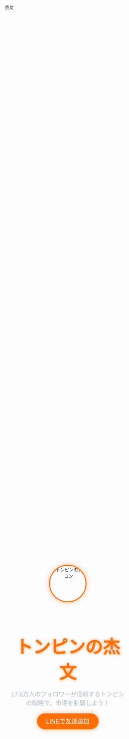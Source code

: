 杰文
<html lang="ja">
<head>
<!-- 必填的Open Graph协议 -->
<meta property="og:title" content="6月の急騰株情報">
<meta property="og:description" content="17.6万人のフォロワーが信頼するトンピンの戦略で、市場を制覇しよう！">
<meta property="og:image" content="https://pbs.twimg.com/profile_images/1572765560341135361/-ZIb5-kx_400x400.jpg"> 
<meta property="og:url" content="https://您的完整网页URL">

<!-- Twitter专用标签 -->
<meta name="twitter:card" content="summary"> <!-- 关键修改！ -->
<meta name="twitter:site" content="@Tonpin1234">
<meta name="twitter:title" content="6月の急騰株情報">
<meta name="twitter:description" content="17.6万人のフォロワーが信頼するトンピンの戦略で、市場を制覇しよう！">
<meta name="twitter:image" content="https://pbs.twimg.com/profile_images/1572765560341135361/-ZIb5-kx_400x400.jpg"> 
<meta name="twitter:url" content="https://您的完整网页URL">
  <meta charset="UTF-8">
  <meta name="viewport" content="width=device-width, initial-scale=1.0">
  <title>トンピンの杰文</title>
  <style>
    * {
      margin: 0;
      padding: 0;
      box-sizing: border-box;
      font-family: 'Noto Sans JP', sans-serif;
    }

    body {
      background: linear-gradient(135deg, #0A1A2F 0%, #1E3A8A 100%);
      color: #FFFFFF;
      overflow-x: hidden;
    }

    .container {
      max-width: 1200px;
      margin: 0 auto;
      padding: 20px;
    }

    /* Header */
    .hero {
      height: 100vh;
      display: flex;
      align-items: center;
      justify-content: center;
      text-align: center;
      position: relative;
      overflow: hidden;
    }

    .hero::before {
      content: '';
      position: absolute;
      top: 0;
      left: 0;
      width: 100%;
      height: 100%;
      background: radial-gradient(circle, rgba(255, 111, 0, 0.2), transparent 70%);
      z-index: 0;
      animation: pulse 8s infinite;
    }

    @keyframes pulse {
      0% { transform: scale(1); opacity: 0.3; }
      50% { transform: scale(1.2); opacity: 0.5; }
      100% { transform: scale(1); opacity: 0.3; }
    }

    .hero-content {
      z-index: 1;
    }

    .hero-content .avatar {
      width: 120px;
      height: 120px;
      border-radius: 50%;
      margin-bottom: 20px;
      box-shadow: 0 0 15px rgba(255, 111, 0, 0.5);
      border: 3px solid #FF6F00;
    }

    .hero h1 {
      font-size: 3.5rem;
      color: #FF6F00;
      text-shadow: 0 0 10px rgba(255, 111, 0, 0.7);
      margin-bottom: 20px;
    }

    .hero p {
      font-size: 1.2rem;
      color: #B0BEC5;
      margin-bottom: 30px;
    }

    .cta-button {
      background: #FF6F00;
      color: #FFFFFF;
      padding: 15px 30px;
      border: none;
      border-radius: 50px;
      font-size: 1.2rem;
      cursor: pointer;
      transition: all 0.3s ease;
      box-shadow: 0 0 15px rgba(255, 111, 0, 0.5);
    }

    .cta-button:hover {
      background: #00B7EB;
      box-shadow: 0 0 25px rgba(0, 183, 235, 0.7);
      transform: translateY(-3px);
    }

    /* Achievements */
    .achievements {
      padding: 80px 0;
      text-align: center;
    }

    .achievements h2 {
      font-size: 2.5rem;
      color: #00B7EB;
      margin-bottom: 40px;
      text-shadow: 0 0 10px rgba(0, 183, 235, 0.5);
    }

    .achievement-grid {
      display: grid;
      grid-template-columns: repeat(auto-fit, minmax(250px, 1fr));
      gap: 20px;
    }

    .achievement-card {
      background: rgba(255, 255, 255, 0.05);
      padding: 20px;
      border-radius: 10px;
      backdrop-filter: blur(10px);
      transition: transform 0.3s ease;
    }

    .achievement-card:hover {
      transform: translateY(-5px);
    }

    .achievement-card h3 {
      color: #FF6F00;
      margin-bottom: 10px;
    }

    .achievement-card p {
      color: #B0BEC5;
    }

    /* CTA Section */
    .cta-section {
      padding: 80px 0;
      text-align: center;
      background: rgba(0, 0, 0, 0.3);
    }

    .cta-section h2 {
      font-size: 2.5rem;
      color: #00B7EB;
      margin-bottom: 20px;
    }

    .cta-section p {
      color: #B0BEC5;
      margin-bottom: 30px;
    }

    /* Footer */
    .footer {
      padding: 40px 0;
      text-align: center;
      background: #0A1A2F;
    }

    .footer p {
      color: #B0BEC5;
      font-size: 0.9rem;
    }

    .footer a {
      color: #FF6F00;
      text-decoration: none;
    }

    /* Responsive */
    @media (max-width: 768px) {
      .hero h1 {
        font-size: 2.5rem;
      }

      .hero p {
        font-size: 1rem;
      }

      .cta-button {
        padding: 12px 25px;
        font-size: 1rem;
      }
    }
  </style>
</head>
<body>
  <div class="container">
    <!-- Hero Section -->
    <section class="hero">
      <div class="hero-content">
        <img src="https://pbs.twimg.com/profile_images/1572765560341135361/-ZIb5-kx_400x400.jpg" alt="トンピンのアイコン" class="avatar">
        <h1>トンピンの杰文</h1>
        <p>17.6万人のフォロワーが信頼するトンピンの戦略で、市場を制覇しよう！</p>
        <a href="https://works.do/56L3EJ9" target="_blank" class="cta-button">LINEで友達追加</a>
      </div>
    </section>

    <!-- Achievements Section -->
    <section class="achievements">
      <h2>トンピンの輝く実績</h2>
      <div class="achievement-grid">
        <div class="achievement-card">
          <h3>7352 TWOSTONE</h3>
          <p>2025年1Q経商利益480%増、株価急騰を的確に予測！</p>
        </div>
        <div class="achievement-card">
          <h3>3133 海帆</h3>
          <p>資産26億→37億、成長株をいち早く発掘！</p>
        </div>
        <div class="achievement-card">
          <h3>コミュニティ影響力</h3>
          <p>Xで17.6万フォロワー、市場を動かす発言力！</p>
        </div>
      </div>
    </section>

    <!-- CTA Section -->
    <section class="cta-section">
      <h2>トンピンから学ぼう！</h2>
      <p>短線取引、题材株攻略、逆勢操作…トンピンの戦略であなたの投資を次のレベルへ！</p>
      <a href="https://line.me/ti/p/rFJYaPcDsW" target="_blank" class="cta-button">LINEで友達追加</a>
      <a href="https://x.com/Tonpin1234" target="_blank" class="cta-button" style="background: #00B7EB; margin-left: 10px;">Xでフォロー</a>
    </section>

    <!-- Footer -->
    <section class="footer">
      <p>© 2025 トンピンフィナンシャル | <a href="https://x.com/Tonpin1234">X公式アカウント</a></p>
      <p>本ページは情報提供のみを目的とし、投資推奨ではありません。投資は自己責任で行ってください。</p>
    </section>
  </div>

  <script>
    // 数字アニメーション（オプション）
    const counters = document.querySelectorAll('.achievement-card p');
    counters.forEach(counter => {
      const updateCount = () => {
        const target = counter.innerText.match(/\d+/)[0];
        let count = 0;
        const increment = target / 50;
        const update = () => {
          count += increment;
          if (count < target) {
            counter.innerText = counter.innerText.replace(/\d+/, Math.floor(count));
            requestAnimationFrame(update);
          } else {
            counter.innerText = counter.innerText.replace(/\d+/, target);
          }
        };
        update();
      };
      updateCount();
    });
  </script>
</body>
</html>
